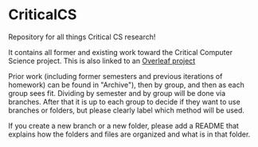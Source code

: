# CriticalCS
Repository for all things Critical CS research!

It contains all former and existing work toward the Critical Computer Science
project. This is also linked to an
[Overleaf project](https://www.overleaf.com/read/tnbmsqgzmwdb)

Prior work (including former semesters and previous iterations of homework) can
be found in "Archive"), then by group, and then as each group sees fit.
Dividing by semester and by group will be done via branches. After that it is
up to each group to decide if they want to use branches or folders, but please
clearly label which method will be used.

If you create a new branch or a new folder, please add a README that explains
how the folders and files are organized and what is in that folder.
